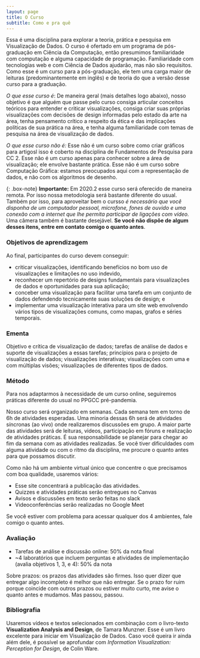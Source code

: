 ```yaml
---
layout: page
title: O Curso
subtitle: Como e pra quê
---
```


Essa é uma disciplina para explorar a teoria, prática e pesquisa em Visualização de Dados. O curso é ofertado em um programa de pós-graduação em Ciência da Computação, então presumimos familiaridade com computação e alguma capacidade de programação. Familiaridade com tecnologias web e com Ciência de Dados ajudarão, mas não são requisitos. Como esse é um curso para a pós-graduação, ele tem uma carga maior de leituras (predominantemente em inglês) e de teoria do que a versão desse curso para a graduação.

*O que esse curso é*: De maneira geral (mais detalhes logo abaixo), nosso objetivo é que alguém que passe pelo curso consiga articular conceitos teóricos para entender e criticar visualizações, consiga criar suas próprias visualizações com decisões de design informadas pelo estado da arte na área, tenha pensamento crítico a respeito da ética e das implicações políticas de sua prática na área, e tenha alguma familiaridade com temas de pesquisa na área de visualização de dados.

*O que esse curso não é:* Esse não é um curso sobre como criar gráficos para artigosl isso é coberto na disciplina de Fundamentos de Pesquisa para CC 2. Esse não é um curso apenas para conhecer sobre a área de visualização; ele envolve bastante prática. Esse não é um curso sobre Computação Gráfica: estamos preocupados aqui com a representação de dados, e não com os algoritmos de desenho.

{: .box-note}
**Importante:** Em 2020.2 esse curso será oferecido de maneira remota. Por isso nossa metodologia será bastante diferente do usual. Também por isso, para aproveitar bem o cursso *é necessário que você disponha de um computador pessoal, microfone, fones de ouvido e uma conexão com a internet que lhe permita participar de ligações com vídeo.* Uma câmera também é bastante desejável. **Se você não dispõe de algum desses itens, entre em contato comigo o quanto antes**.

### Objetivos de aprendizagem
Ao final, participantes do curso devem conseguir:

* criticar visualizações, identificando benefícios no bom uso de visualizações e limitações no uso indevido,
* reconhecer um repertório de designs fundamentais para visualizações de dados e oportunidades para sua aplicação;
* conceber uma visualização para facilitar uma tarefa em um conjunto de dados defendendo tecnicamente suas soluções de design; e
* implementar uma visualização interativa para um site web envolvendo vários tipos de visualizações comuns, como mapas, grafos e séries temporais.

### Ementa
Objetivo e crítica de visualização de dados; tarefas de análise de dados e suporte de visualizações a essas tarefas; princípios para o projeto de visualização de dados; visualizações interativas; visualizações com uma e com múltiplas visões; visualizações de diferentes tipos de dados.

### Método
Para nos adaptarmos à necessidade de um curso online, seguiremos práticas diferente do usual no PPGCC pré-pandemia.

Nosso curso será organizado em semanas. Cada semana tem em torno de 6h de atividades esperadas. Uma minoria dessas 6h será de atividades síncronas (ao vivo) onde realizaremos discussões em grupo. A maior parte das atividades será de leituras, videos, participação em fóruns e realização de atividades práticas. É sua responsabilidade se planejar para chegar ao fim da semana com as atividades realizadas. Se você tiver dificuldades com alguma atividade ou com o ritmo da disciplina, me procure o quanto antes para que possamos discutir.

Como não há um ambiente virtual único que concentre o que precisamos com boa qualidade, usaremos vários:  
* Esse site concentrará a publicação das atividades.
* Quizzes e atividades práticas serão entregues no Canvas
* Avisos e discussões em texto serão feitas no slack
* Videoconferências serão realizadas no Google Meet

Se você estiver com problema para acessar qualquer dos 4 ambientes, fale comigo o quanto antes.

### Avaliação
* Tarefas de análise e discussão online: 50% da nota final
* ~4 laboratórios que incluem perguntas e atividades de implementação (avalia objetivos 1, 3, e 4): 50% da nota

Sobre prazos: os prazos das atividades são firmes. Isso quer dizer que entregar algo incompleto é melhor que não entregar. Se o prazo for ruim porque coincide com outros prazos ou estiver muito curto, me avise o quanto antes e mudamos. Mas passou, passou.

### Bibliografia
Usaremos vídeos e textos selecionados em combinação com o livro-texto **Visualization Analysis and Design**, de Tamara Munzner. Esse é um livro excelente para iniciar em Visualização de Dados. Caso você queira ir ainda além dele, é possível se aprofundar com *Information Visualization: Perception for Design*, de Colin Ware.
